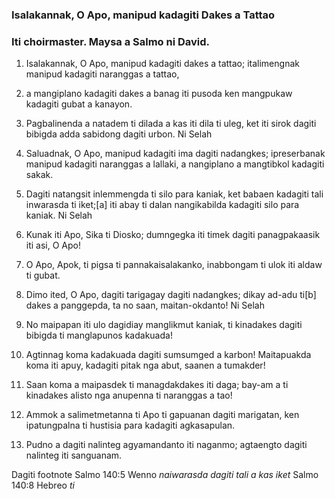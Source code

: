 ### Isalakannak, O Apo, manipud kadagiti Dakes a Tattao

### Iti choirmaster. Maysa a Salmo ni David.

1. Isalakannak, O Apo, manipud kadagiti dakes a tattao;
   italimengnak manipud kadagiti naranggas a tattao,
2. a mangiplano kadagiti dakes a banag iti pusoda
   ken mangpukaw kadagiti gubat a kanayon.
3. Pagbalinenda a natadem ti dilada a kas iti dila ti uleg, ket iti sirok dagiti bibigda adda sabidong dagiti urbon. Ni Selah

4. Saluadnak, O Apo, manipud kadagiti ima dagiti nadangkes;
   ipreserbanak manipud kadagiti naranggas a lallaki, a nangiplano a mangtibkol kadagiti sakak.
5. Dagiti natangsit inlemmengda ti silo para kaniak, ket babaen kadagiti tali inwarasda ti iket;[a]
   iti abay ti dalan nangikabilda kadagiti silo para kaniak. Ni Selah

6. Kunak iti Apo, Sika ti Diosko;
   dumngegka iti timek dagiti panagpakaasik iti asi, O Apo!
7. O Apo, Apok, ti pigsa ti pannakaisalakanko, inabbongam ti ulok iti aldaw ti gubat.
8. Dimo ited, O Apo, dagiti tarigagay dagiti nadangkes;
   dikay ad-adu ti[b] dakes a panggepda, ta no saan, maitan-okdanto! Ni Selah

9. No maipapan iti ulo dagidiay manglikmut kaniak, ti kinadakes dagiti bibigda ti manglapunos kadakuada!
10. Agtinnag koma kadakuada dagiti sumsumged a karbon!
    Maitapuakda koma iti apuy, kadagiti pitak nga abut, saanen a tumakder!
11. Saan koma a maipasdek ti managdakdakes iti daga;
    bay-am a ti kinadakes alisto nga anupenna ti naranggas a tao!

12. Ammok a salimetmetanna ti Apo ti gapuanan dagiti marigatan, ken ipatungpalna ti hustisia para kadagiti agkasapulan.
13. Pudno a dagiti nalinteg agyamandanto iti naganmo;
    agtaengto dagiti nalinteg iti sanguanam.

Dagiti footnote
Salmo 140:5 Wenno *naiwarasda dagiti tali a kas iket*
Salmo 140:8 Hebreo *ti*